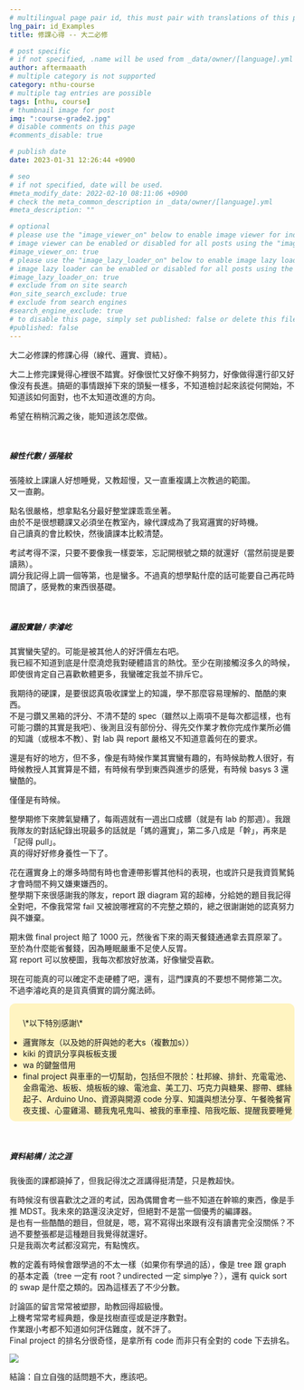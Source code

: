 ```yaml
---
# multilingual page pair id, this must pair with translations of this page. (This name must be unique)
lng_pair: id_Examples
title: 修課心得 -- 大二必修 

# post specific
# if not specified, .name will be used from _data/owner/[language].yml
author: aftermaaath
# multiple category is not supported
category: nthu-course 
# multiple tag entries are possible
tags: [nthu, course]
# thumbnail image for post
img: ":course-grade2.jpg"
# disable comments on this page
#comments_disable: true

# publish date
date: 2023-01-31 12:26:44 +0900

# seo
# if not specified, date will be used.
#meta_modify_date: 2022-02-10 08:11:06 +0900
# check the meta_common_description in _data/owner/[language].yml
#meta_description: ""

# optional
# please use the "image_viewer_on" below to enable image viewer for individual pages or posts (_posts/ or [language]/_posts folders).
# image viewer can be enabled or disabled for all posts using the "image_viewer_posts: true" setting in _data/conf/main.yml.
#image_viewer_on: true
# please use the "image_lazy_loader_on" below to enable image lazy loader for individual pages or posts (_posts/ or [language]/_posts folders).
# image lazy loader can be enabled or disabled for all posts using the "image_lazy_loader_posts: true" setting in _data/conf/main.yml.
#image_lazy_loader_on: true
# exclude from on site search
#on_site_search_exclude: true
# exclude from search engines
#search_engine_exclude: true
# to disable this page, simply set published: false or delete this file
#published: false
---
```


<!-- outline-start -->

大二必修課的修課心得（線代、邏實、資結）。

<!-- outline-end -->

大二上修完課覺得心裡很不踏實。好像很忙又好像不夠努力，好像做得還行卻又好像沒有長進。搞砸的事情跟掉下來的頭髮一樣多，不知道檢討起來該從何開始，不知道該如何面對，也不太知道改進的方向。

希望在稍稍沉澱之後，能知道該怎麼做。

<br>

##### 線性代數 / 張隆紋
張隆紋上課讓人好想睡覺，又教超慢，又一直重複講上次教過的範圍。<br>
又一直齁。

點名很嚴格，想拿點名分最好整堂課乖乖坐著。<br>
由於不是很想聽課又必須坐在教室內，線代課成為了我寫邏實的好時機。<br>
自己讀真的會比較快，然後讀課本比較清楚。

考試考得不深，只要不要像我一樣耍笨，忘記開根號之類的就還好（當然前提是要讀熟）。<br>
調分我記得上調一個等第，也是蠻多。不過真的想學點什麼的話可能要自己再花時間讀了，感覺教的東西很基礎。

<br>

##### 邏設實驗 / 李濬屹
其實蠻失望的。可能是被其他人的好評價左右吧。<br>
我已經不知道到底是什麼澆熄我對硬體語言的熱忱。至少在剛接觸沒多久的時候，即使很肯定自己喜歡軟體更多，我蠻確定我並不排斥它。

我期待的硬課，是要很認真吸收課堂上的知識，學不那麼容易理解的、酷酷的東西。<br>
不是刁鑽又黑箱的評分、不清不楚的 spec（雖然以上兩項不是每次都這樣，也有可能刁鑽的其實是我吧）、後測且沒有部份分、得先交作業才教你完成作業所必備的知識（或根本不教）、對 lab 與 report 嚴格又不知道意義何在的要求。

還是有好的地方，但不多，像是有時候作業其實蠻有趣的，有時候助教人很好，有時候教授人其實算是不錯，有時候有學到東西與進步的感覺，有時候 basys 3 還蠻酷的。<br>

僅僅是有時候。

整學期修下來脾氣變糟了，每兩週就有一週出口成髒（就是有 lab 的那週）。我跟我隊友的對話紀錄出現最多的話就是「媽的邏實」，第二多八成是「幹」，再來是「記得 pull」。<br>
真的得好好修身養性一下了。

花在邏實身上的爆多時間有時也會連帶影響其他科的表現，也或許只是我資質駑鈍才會時間不夠又嫌東嫌西的。<br>
整學期下來很感謝我的隊友，report 跟 diagram 寫的超棒，分給她的題目我記得全對吧，不像我常常 fail 又被說哪裡寫的不完整之類的，總之很謝謝她的認真努力與不嫌棄。

期末做 final project 賠了 1000 元，然後省下來的兩天餐錢通通拿去買原翠了。至於為什麼能省餐錢，因為睡眠嚴重不足使人反胃。<br>
寫 report 可以放梗圖，我每次都放好放滿，好像蠻受喜歡。

現在可能真的可以確定不走硬體了吧，還有，這門課真的不要想不開修第二次。<br>
不過李濬屹真的是貨真價實的調分魔法師。

<ul style="background-color:#FFF4C1; padding-top: 10px; padding-bottom: 10px; border-radius: 10px;">
<p>\*以下特別感謝\*<br></p>
    <li>邏實隊友（以及她的肝與她的老大s（複數加s））</li>
    <li>kiki 的資訊分享與板板支援</li>
    <li>wa 的鍵盤借用</li>
    <li>final project 與車車的一切幫助，包括但不限於：杜邦線、排針、充電電池、金鼎電池、板板、燒板板的線、電池盒、美工刀、巧克力與糖果、膠帶、螺絲起子、Arduino Uno、資源與開源 code 分享、知識與想法分享、午餐晚餐宵夜支援、心靈雞湯、聽我鬼吼鬼叫、被我的車車撞、陪我吃飯、提醒我要睡覺</li>
</ul>

<br>

##### 資料結構 / 沈之涯
我後面的課都蹺掉了，但我記得沈之涯講得挺清楚，只是教超快。

有時候沒有很喜歡沈之涯的考試，因為偶爾會考一些不知道在幹嘛的東西，像是手推 MDST。我未來的路還沒決定好，但絕對不是當一個優秀的編譯器。<br>
是也有一些酷酷的題目，但就是，嗯，寫不寫得出來跟有沒有讀書完全沒關係？不過不要整張都是這種題目我覺得就還好。<br>
只是我兩次考試都沒寫完，有點愧疚。

教的定義有時候會跟學過的不太一樣（如果你有學過的話），像是 tree 跟 graph 的基本定義（tree 一定有 root？undirected 一定 simpl~~y~~e？），還有 quick sort 的 swap 是什麼之類的。因為這樣丟了不少分數。

討論區的留言常常被塑膠，助教回得超級慢。<br>
上機考常常考經典題，像是找樹直徑或是逆序數對。<br>
作業跟小考都不知道如何評估難度，就不評了。<br>
Final project 的排名分很奇怪，是拿所有 code 而非只有全對的 code 下去排名。

![](https://i.imgur.com/20HaupJ.png)

結論：自立自強的話問題不大，應該吧。
